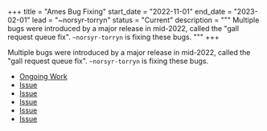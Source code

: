 +++
title = "Ames Bug Fixing"
start_date = "2022-11-01"
end_date = "2023-02-01"
lead = "~norsyr-torryn"
status = "Current"
description = """
Multiple bugs were introduced by a major release in mid-2022, called the "gall
request queue fix".  `~norsyr-torryn` is fixing these bugs.
"""
+++

Multiple bugs were introduced by a major release in mid-2022, called the "gall
request queue fix".  `~norsyr-torryn` is fixing these bugs.

- [Ongoing Work](https://github.com/urbit/urbit/pull/6046)
- [Issue](https://github.com/urbit/urbit/issues/6065)
- [Issue](https://github.com/urbit/urbit/issues/6050)
- [Issue](https://github.com/urbit/urbit/issues/6032)
- [Issue](https://github.com/urbit/urbit/issues/5986)
- [Issue](https://github.com/urbit/urbit/issues/5979)
